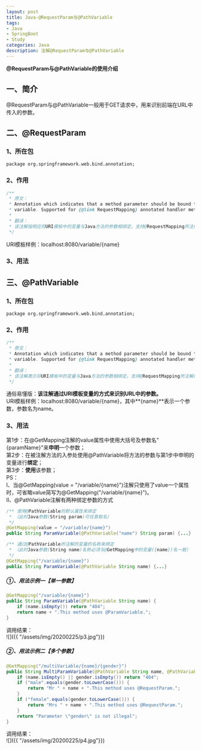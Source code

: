 ```yaml
---
layout: post
title: Java-@RequestParam与@PathVariable
tags:
- Java 
- SpringBoot
- Study
categories: Java
description: 注解@RequestParam与@PathVariable
---  
```

**@RequestParam与@PathVariable的使用介绍**

<!-- more -->
## 一、简介
@RequestParam与@PathVariable一般用于GET请求中，用来识别前端在URL中传入的参数。
## 二、@RequestParam
### 1、所在包
```text
package org.springframework.web.bind.annotation;
```
### 2、作用
```java
/**
 * 原文：
 * Annotation which indicates that a method parameter should be bound to a URI template
 * variable. Supported for {@link RequestMapping} annotated handler methods.
 *
 * 翻译：
 * 该注解指明应将URI模板中的变量与Java方法的参数相绑定。支持@RequestMapping所注解的方法。
 */
```
URI模板样例：localhost:8080/variable/{name}
### 3、用法

## 三、@PathVariable
### 1、所在包
```text
package org.springframework.web.bind.annotation;
```
### 2、作用
```java
/**
 * 原文：
 * Annotation which indicates that a method parameter should be bound to a URI template
 * variable. Supported for {@link RequestMapping} annotated handler methods.
 *
 * 翻译：
 * 该注解表示将URI模板中的变量与Java方法的参数相绑定。支持@RequestMapping所注解的方法。
 */
```
通俗易懂版：**该注解通过URI模板变量的方式来识别URL中的参数。**  
URI模板样例：localhost:8080/variable/{name}，其中**{name}**表示一个参数，参数名为name。
### 3、用法
第1步：在@GetMapping注解的value属性中使用大括号及参数名"{paramName}"来**申明**一个参数；  
第2步：在被注解方法的入参处使用@PathVariable将方法的参数与第1步中申明的变量进行**绑定**；  
第3步：**使用**该参数；  
PS：  
I、当@GetMapping(value = "/variable/{name}")注解只使用了value一个属性时，可省略value简写为@GetMapping("/variable/{name}")。  
II、@PathVariable注解有两种绑定参数的方式
```java
/** 使用@PathVariable的默认属性来绑定
 * （此时Java参数(String param)可任意取名）
 */
@GetMapping(value = "/variable/{name}")
public String ParamVariable(@PathVariable("name") String param) {...}
```  
```java
/** 通过@PathVariable所注解的变量的名称来绑定
 * （此时Java参数(String name)名称必须与@GetMapping中的变量({name})名一致）
 */
@GetMapping("/variable/{name}")
public String ParamVariable(@PathVariable String name) {...}
```
##### ①、用法示例一【单一参数】
```java
@GetMapping("/variable/{name}")
public String ParamVariable(@PathVariable String name) {
    if (name.isEmpty()) return "404";
    return name + ".This method uses @ParamVariable.";
}
```
调用结果：  
![]({{ "/assets/img/20200225/p3.jpg"}})
##### ②、用法示例二【多个参数】
```java
@GetMapping("/multiVariable/{name}/{gender}")
public String MultiParamVariable(@PathVariable String name, @PathVariable String gender) {
    if (name.isEmpty() || gender.isEmpty()) return "404";
    if ("male".equals(gender.toLowerCase())) {
        return "Mr " + name + ".This method uses @RequestParam.";
    } 
    if ("female".equals(gender.toLowerCase())) {
        return "Mrs " + name + ".This method uses @RequestParam.";
    }
    return "Parameter \"gender\" is not illegal";
}
```
调用结果：  
![]({{ "/assets/img/20200225/p4.jpg"}})